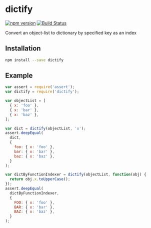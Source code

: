 # dictify

[![npm version](https://badge.fury.io/js/dictify.svg)](http://badge.fury.io/js/dictify)
[![Build Status](https://travis-ci.org/kjirou/dictify.svg?branch=master)](https://travis-ci.org/kjirou/dictify)

Convert an object-list to dictionary by specified key as an index


## Installation

```bash
npm install --save dictify
```


## Example

```js
var assert = require('assert');
var dictify = require('dictify');

var objectList = [
  { x: 'foo' },
  { x: 'bar' },
  { x: 'baz' },
];

var dict = dictify(objectList, 'x');
assert.deepEqual(
  dict,
  {
    foo: { x: 'foo' },
    bar: { x: 'bar' },
    baz: { x: 'baz' },
  }
);

var dictByFunctionIndexer = dictify(objectList, function(obj) {
  return obj.x.toUpperCase();
});
assert.deepEqual(
  dictByFunctionIndexer,
  {
    FOO: { x: 'foo' },
    BAR: { x: 'bar' },
    BAZ: { x: 'baz' },
  }
);
```
